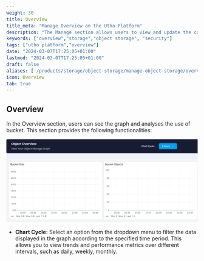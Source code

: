 ```yaml
---
weight: 30
title: Overview
title_meta: "Manage Overview on the Utho Platform"
description: "The Manage section allows users to view and update the configuration of their deployed Overview. This section provides a comprehensive interface to manage Overview users, configure firewalls, and destroy Overview instances."
keywords: ["overview","storage","object storage", "security"]
tags: ["utho platform","overview"]
date: "2024-03-07T17:25:05+01:00"
lastmod: "2024-03-07T17:25:05+01:00"
draft: false 
aliases: ['/products/storage/object-storage/manage-object-storage/overview']
icon: Overview
tab: true
---
```


## Overview

In the Overview section, users can see the graph and analyses the use of bucket. This section provides the following functionalities:

![Utho-objectStorage-graph](image/Utho-objectStorage-graph.png)

* **Chart Cycle:** Select an option from the dropdown menu to filter the data displayed in the graph according to the specified time period. This allows you to view trends and performance metrics over different intervals, such as daily, weekly, monthly.




